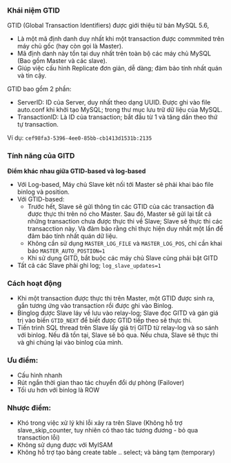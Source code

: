 ### Khái niệm GTID

GTID (Global Transaction Identifiers) được giới thiệu từ bản MySQL 5.6, 
- Là một mã định danh duy nhất khi một transaction được commmited trên máy chủ gốc (hay còn gọi là Master). 
- Mã định danh này tồn tại duy nhất trên toàn bộ các máy chủ MySQL (Bao gồm Master và các slave). 
- Giúp việc cấu hình Replicate đơn giản, dễ dàng; đảm bảo tính nhất quán và tin cậy.

GTID bao gồm 2 phần: 
- ServerID: ID của Server, duy nhất theo dạng UUID. Được ghi vào file auto.conf khi khởi tạo MySQL; trong thư mục lưu trữ dữ liệu của MySQL. 
- TransactionID: Là ID của transaction; bắt đầu từ 1 và tăng dần theo thứ tự transaction. 

Ví dụ: `cef98fa3-5396-4ee0-85bb-cb1413d1531b:2135`

### Tính năng của GITD

**Điểm khác nhau giữa GTID-based và log-based**

- Với Log-based, Máy chủ Slave kêt nối tới Master sẽ phải khai báo file binlog và position.
- Với GTID-based: 
  - Trước hết, Slave sẽ gửi thông tin các GTID của các transaction đã được thực thi trên nó cho Master. Sau đó, Master sẽ gửi lại tất cả những transaction chưa được thực thi về Slave; Slave sẽ thực thi các transacction này. Và đảm bảo rằng chỉ thực hiện duy nhất một lần để đảm báo tính nhất quán dữ liệu.
  - Không cần sử dụng `MASTER_LOG_FILE` và `MASTER_LOG_POS`, chỉ cần khai báo `MASTER_AUTO_POSTION=1`
  - Khi sử dụng GITD, bắt buộc các máy chủ Slave cũng phải bật GITD
- Tất cả các Slave phải ghi log; `log_slave_updates=1`

### Cách hoạt động
- Khi một transaction được thực thi trên Master, một GTID được sinh ra, gắn tương ứng vào transaction rồi được ghi vào Binlog.
- Binglog được Slave láy về lưu vào relay-log; Slave đọc GITD và gán giá trị vào biến `GTID_NEXT` để biết được GTID tiếp theo sẽ thực thi. 
- Tiến trình SQL thread trên Slave lấy giá trị GITD từ relay-log và so sánh với binlog. Nếu đã tồn tại, Slave sẽ bỏ qua. Nếu chưa, Slave sẽ thực thi và ghi chúng lại vào binlog của mình.

### Ưu điểm:

- Cấu hình nhanh
- Rút ngắn thời gian thao tác chuyển đổi dự phòng (Failover)
- Tối ưu hơn với binlog là ROW

### Nhược điểm:

- Khó trong việc xử lý khi lỗi xảy ra trên Slave (Không hỗ trợ slave_skip_counter, tuy nhiên có thao tác tương đương - bỏ qua transaction lỗi)
- Không sử dụng được với MyISAM
- Không hỗ trợ tạo bảng create table .. select; và bảng tạm (temporary)

